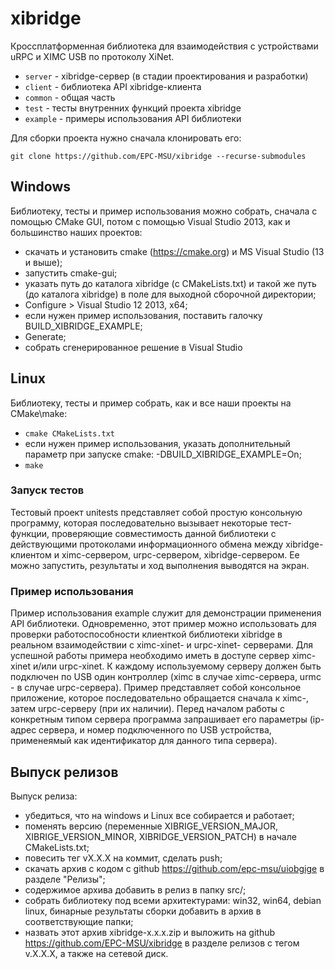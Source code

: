 # xibridge

Кроссплатформенная библиотека для взаимодействия с устройствами uRPC и XIMС USB по протоколу XiNet.

* `server` - xibridge-сервер (в стадии проектирования и разработки)
* `client` - библиотека API xibridge-клиента
* `common` - общая часть
* `test` - тесты внутренних функций проекта xibridge
* `example` - примеры использования API библиотеки

Для сборки проекта нужно сначала клонировать его:

```
git clone https://github.com/EPC-MSU/xibridge --recurse-submodules  
```

## Windows

Библиотеку, тесты и пример использования можно собрать, сначала с помощью CMake GUI, потом с помощью Visual Studio 2013, как и большинство наших 
проектов:

* cкачать и установить cmake (https://cmake.org) и MS Visual Studio (13 и выше);
* запустить cmake-gui;
* указать путь до каталога xibridge (с CMakeLists.txt) и такой же путь (до каталога xibridge) в поле для выходной сборочной директории;
* Configure > Visual Studio 12 2013, x64;
* если нужен пример использования, поставить галочку BUILD_XIBRIDGE_EXAMPLE; 
* Generate;
* собрать сгенерированное решение в Visual Studio

## Linux

Библиотеку, тесты и пример собрать, как и все наши проекты на CMake\make:

* `cmake CMakeLists.txt`
* если нужен пример использования, указать дополнительный параметр при запуске cmake: -DBUILD_XIBRIDGE_EXAMPLE=On;
* `make`

### Запуск тестов

Тестовый проект unitests представляет собой простую консольную программу, которая последовательно вызывает некоторые 
тест-функции, проверяющие совместимость данной библиотеки с действующими протоколами информационного обмена между xibridge-клиентом и
ximc-сервером, urpc-сервером, xibridge-сервером. Ее можно запустить, результаты и ход выполнения выводятся на экран.

### Пример использования

Пример использования example служит для демонстрации применения API библиотеки. Одновременно, этот пример можно использовать
для проверки работоспособности клиенткой библиотеки xibridge в реальном взаимодействии с ximc-xinet- и urpc-xinet- серверами.
Для успешной работы примера необходимо иметь в доступе сервер ximc-xinet и/или urpc-xinet. К каждому используемому серверу должен 
быть подключен по USB один контроллер (ximc в случае ximc-сервера, urmc - в случае urpc-сервера). Пример представляет собой 
консольное приложение, которое последовательно обращается  сначала к ximc-, затем urpc-серверу (при их наличии). Перед началом работы 
с конкретным типом сервера программа запрашивает его параметры (ip-адрес сервера, и номер подключенного по USB устройства, 
применеямый как идентификатор для данного типа сервера). 

## Выпуск релизов

Выпуск релиза:

* убедиться, что на windows и Linux все собирается и работает;
* поменять версию (переменные XIBRIGE_VERSION_MAJOR, XIBRIGE_VERSION_MINOR, XIBRIDGE_VERSION_PATCH) в начале CMakeLists.txt;
* повесить тег vX.X.X на коммит, сделать push;
* скачать архив с кодом с github https://github.com/epc-msu/uiobgige в разделе "Релизы";
* содержимое архива добавить в релиз в папку src/;
* собрать библиотеку под всеми архитектурами: win32, win64, debian linux, бинарные результаты сборки добавить в архив в 
  соответствующие папки;
* назвать этот архив xibridge-x.x.x.zip и выложить на github https://github.com/EPC-MSU/xibridge в разделе релизов с тегом v.X.X.X, 
а также на сетевой диск.

